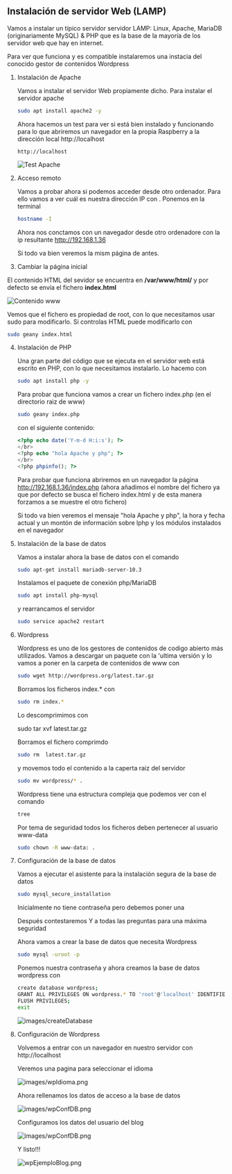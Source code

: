 ## Instalación de servidor Web (LAMP)

Vamos a instalar un típico servidor servidor LAMP: Linux, Apache, MariaDB (originariamente MySQL) & PHP que es la base de la mayoría de los servidor web que hay en internet.

Para ver que funciona y es compatible instalaremos una instacia del conocido gestor de contenidos Wordpress

1. Instalación de Apache

    Vamos a instalar el servidor Web propiamente dicho. Para instalar el servidor apache 
    ```sh
    sudo apt install apache2 -y
    ```
    Ahora hacemos un test para ver si está bien instalado y funcionando para lo que abriremos un navegador en la propia Raspberry a la dirección local http://localhost

    ```
    http://localhost
    ```

    ![Test Apache](./images/TestApache.png)

2. Acceso remoto

    Vamos a probar ahora si podemos acceder desde otro ordenador. Para ello vamos a ver cuál es nuestra dirección IP con . Ponemos en la terminal 

    ```sh
    hostname -I
    ```

    Ahora nos conctamos con un navegador desde otro ordenadore con la ip resultante http://192.168.1.36

    Si todo va bien veremos la mism página de antes.

3. Cambiar la página inicial

El contenido HTML del sevidor se encuentra en **/var/www/html/** y por defecto se envía el fichero **index.html**

![Contenido www](./images/contenidowww.png)

Vemos que el fichero es propiedad de root, con lo que necesitamos usar sudo para modificarlo. Si controlas HTML puede modificarlo con
```sh
sudo geany index.html
```
4. Instalación de PHP

    Una gran parte del código que se ejecuta en el servidor web está escrito en  PHP, con lo que necesitamos instalarlo. Lo hacemo con
    ```sh
    sudo apt install php -y
    ```
    Para probar que funciona vamos a crear un fichero index.php (en el directorio raiz de www)
    ```sh
    sudo geany index.php
    ```
    con el siguiente contenido:
    ```php
    <?php echo date('Y-m-d H:i:s'); ?>
    </br>
    <?php echo "hola Apache y php"; ?>
    </br>
    <?php phpinfo(); ?>
    ```
    Para probar que funciona abriremos en un navegador la página http://192.168.1.36/index.php (ahora añadimos el nombre del fichero ya que por defecto se busca el fichero index.html y de esta manera forzamos a se muestre el otro fichero)

    Si todo va bien veremos el mensaje "hola Apache y php", la hora y fecha actual y un montón de información sobre lphp y los módulos instalados en el navegador

6. Instalación de la base de datos

    Vamos a instalar ahora la base de datos con el comando
    ```sh
    sudo apt-get install mariadb-server-10.3
    ```
    Instalamos el paquete de conexión php/MariaDB
    ```sh
    sudo apt install php-mysql
    ```
    y rearrancamos el servidor
    ```sh
    sudo service apache2 restart
    ```
7. Wordpress

    Wordpress es uno de los gestores de contenidos de codigo abierto más utilizados. 
    Vamos a descargar un paquete con la 'ultima versión y lo vamos a poner en la carpeta de contenidos de www con
    ```sh
    sudo wget http://wordpress.org/latest.tar.gz
    ```
    Borramos los ficheros index.* con
    ```sh
    sudo rm index.*
    ```
    Lo descomprimimos  con

    sudo tar xvf latest.tar.gz

    Borramos el fichero comprimdo
    ```sh
    sudo rm  latest.tar.gz
    ```
    y movemos todo el contenido a la caperta raiz del servidor
    ```sh
    sudo mv wordpress/* .
    ```
    Wordpress tiene una estructura compleja que podemos ver con el comando
    ```sh
    tree
    ```
    Por tema de seguridad todos los ficheros deben pertenecer al usuario www-data
    ```sh
    sudo chown -R www-data: .
    ```
8. Configuración de la base de datos

    Vamos a ejecutar el asistente para la instalación segura de la base de datos
    ```sh
    sudo mysql_secure_installation
    ```
    Inicialmente no tiene contraseña pero debemos poner una

    Después contestaremos Y a todas las preguntas para una máxima seguridad

    Ahora vamos a crear la base de datos que necesita Wordpress
    ```sh
    sudo mysql -uroot -p
    ```
    Ponemos nuestra contraseña y ahora creamos la base de datos wordpress con

    ```sh
    create database wordpress;
    GRANT ALL PRIVILEGES ON wordpress.* TO 'root'@'localhost' IDENTIFIED BY 'TUcontraseña';
    FLUSH PRIVILEGES;
    exit
    ```
    ![images/createDatabase](./images/createDatabase.png)

9. Configuración de Wordpress

    Volvemos a entrar con un navegador en nuestro servidor con http://localhost

    Veremos una pagina para seleccionar el idioma

    ![images/wpIdioma.png](images/wpIdioma.png)

    Ahora rellenamos los datos de acceso a la base de datos 

    ![images/wpConfDB.png](./images/wpPerdida.png)

    Configuramos los datos del usuario del blog


    ![images/wpConfDB.png](./images/wpConfBloq.png)

    Y listo!!!

    ![wpEjemploBlog.png](./images/wpEjemploBlog.png)
